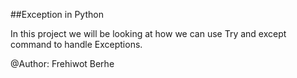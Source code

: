 ##Exception in Python

In this project we will be looking at how we can use Try and except command to handle Exceptions.

@Author: Frehiwot Berhe
